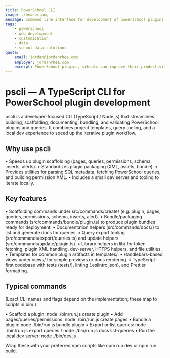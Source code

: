 ```yaml
---
title: PowerSchool CLI
image: ./header.png
message: command line interface for development of powerschool plugins
tags:
    - powerschool
    - web development
    - customization
    - data
    - school data solutions
quote:
    email: jordan@jordanrhea.com
    employer: jordanrhea.com
    excerpt: PowerSchool plugins, schools can improve their productivity, enhance the user experience, and better meet the needs of their students and staff.
---
```


# pscli — A TypeScript CLI for PowerSchool plugin development

pscli is a developer-focused CLI (TypeScript / Node.js) that streamlines building, scaffolding, documenting, bundling, and validating PowerSchool plugins and queries. It combines project templates, query tooling, and a local
dev experience to speed up the iterative plugin workflow.

## Why use pscli

• Speeds up plugin scaffolding (pages, queries, permissions, schema, inserts, alerts).
• Standardizes plugin packaging (XML, assets, bundle).
• Provides utilities for parsing SQL metadata, fetching PowerSchool queries, and building permission XML.
• Includes a small dev server and tooling to iterate locally.

## Key features

• Scaffolding commands under src/commands/create/ (e.g. plugin, pages, queries, permissions, schema, inserts, alert).
• Bundle/packaging commands (src/commands/bundle/plugin.ts) to produce plugin bundles ready for deployment.
• Documentation helpers (src/commands/docs/) to list and generate docs for queries.
• Query export tooling (src/commands/export/queries.ts) and update helpers (src/commands/update/plugin.ts).
• Library helpers in lib/ for token fetching, plugin XML handling, dev-server, HTTPS helpers, and file utilities.
• Templates for common plugin artifacts in templates/.
• Handlebars-based views under views/ for simple previews or docs rendering.
• TypeScript-first codebase with tests (tests/), linting (.eslintrc.json), and Prettier formatting.

## Typical commands

(Exact CLI names and flags depend on the implementation; these map to scripts in bin/.)

• Scaffold a plugin: node ./bin/run.js create plugin
• Add pages/queries/permissions: node ./bin/run.js create pages
• Bundle a plugin: node ./bin/run.js bundle plugin
• Export or list queries: node ./bin/run.js export queries / node ./bin/run.js docs list-queries
• Run the local dev server: node ./bin/dev.js

Wrap these with your preferred npm scripts like npm run dev or npm run build.
